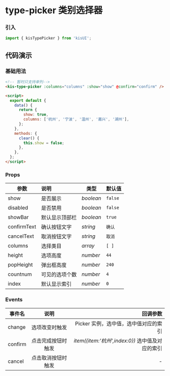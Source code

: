 # type-picker 类别选择器

### 引入

```js
import { kisTypePicker } from 'kisUI';
```

## 代码演示

### 基础用法

```html
<!-- 暂时只支持单列-->
<kis-type-picker :columns="columns" :show="show" @confirm="confirm" />

<script>
  export default {
    data() {
      return {
        show: true,
        columns: ['杭州', '宁波', '温州', '嘉兴', '湖州'],
      };
    },
    methods: {
      clear() {
        this.show = false;
      },
    },
  };
</script>
```

### Props

| 参数        | 说明           | 类型      | 默认值  |
| ----------- | :------------- | --------- | ------- |
| show        | 是否展示       | _boolean_ | `false` |
| disabled    | 是否禁用       | _boolean_ | `false` |
| showBar     | 默认显示顶部栏 | _boolean_ | `true`  |
| confirmText | 确认按钮文字   | _string_  | `确认`  |
| cancelText  | 取消按钮文字   | _string_  | `取消`  |
| columns     | 选择类目       | _array_   | `[ ]`   |
| height      | 选项高度       | _number_  | `44`    |
| popHeight   | 弹出框高度     | _number_  | `240`   |
| countnum    | 可见的选项个数 | _number_  | `4`     |
| index       | 默认显示索引   | _number_  | `0`     |

### Events

| 事件名  |        说明        |                                         回调参数 |
| ------- | :----------------: | -----------------------------------------------: |
| change  |   选项改变时触发   |            Picker 实例，选中值，选中值对应的索引 |
| confirm | 点击完成按钮时触发 | _item({item:'杭州',index:0})_ 选中值及对应的索引 |
| cancel  | 点击取消按钮时触发 |                                                - |
